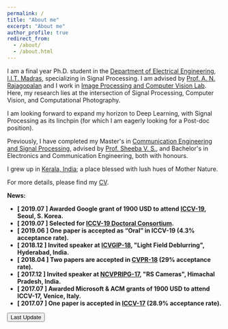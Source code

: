 ```yaml
---
permalink: /
title: "About me"
excerpt: "About me"
author_profile: true
redirect_from: 
  - /about/
  - /about.html
---
```

I am a final year Ph.D. student in the [Department of Electrical Engineering](http://www.ee.iitm.ac.in/), [I.I.T. Madras](https://www.iitm.ac.in/), specializing in Signal Processing. I am advised by [Prof. A. N. Rajagopalan](http://www.ee.iitm.ac.in/~raju/) and I work in [Image Processing and Computer Vision Lab](http://www.ee.iitm.ac.in/ipcvlab/). Here, my research lies at the intersection of Signal Processing, Computer Vision, and Computational Photography.

I am looking forward to expand my horizon to Deep Learning, with Signal Processing as its linchpin (for which I am eagerly looking for a Post-doc position).

Previously, I have completed my Master's in [Communication Engineering and Signal Processing](http://gectcr.ac.in/electronics-department/m-tech-ec/), advised by [Prof. Sheeba V. S.](http://gectcr.ac.in/about-us/principals-profile/), and Bachelor's in Electronics and Communication Engineering, both with honours.

I grew up in [Kerala, India](https://www.shutterstock.com/search/natural+beauty+of+kerala); a place blessed with lush hues of Mother Nature.

For more details, please find my [CV](https://maheshmohanmr.github.io/cv/).

 <strong>News<strong>:
  * &#91; 2019.07 &#93; Awarded Google  grant of 1900 USD to attend [ICCV-19](http://iccv2019.thecvf.com/), Seoul, S. Korea.
  * &#91; 2019.07 &#93; Selected for [ICCV-19 Doctoral Consortium](http://iccv2019.thecvf.com/program/doctoral_consortium).
  * &#91;	2019.06 &#93; One paper is accepted as <q>Oral</q> in ICCV-19 	(4.3% acceptance rate).
  * &#91;	2018.12 &#93; Invited speaker at [ICVGIP-18](https://cvit.iiit.ac.in/icvgip18/), "Light Field Deblurring", Hyderabad, India.
  * &#91;	2018.04 &#93; Two papers are accepted in [CVPR-18](https://www.google.com/search?q=cvpr+2018&ie=utf-8&oe=utf-8&client=firefox-b-e) (29% acceptance rate).
   * &#91;	2017.12 &#93; Invited speaker at [NCVPRIPG-17](http://ncvpripg.iitmandi.ac.in/), "RS Cameras", Himachal Pradesh, India.
  * &#91;	2017.07 &#93; Awarded Microsoft & ACM  grants of 1900 USD to attend ICCV-17, Venice, Italy.
  * &#91;	2017.07 &#93; One paper is accepted in [ICCV-17](http://iccv2017.thecvf.com/) 	(28.9% acceptance rate).
<html>
<body>



<button onclick="myFunction()">Last Update</button>

<p id="demo"></p>

<script>
function myFunction() {
  var x = new Date(document.lastModified);
  document.getElementById("demo").innerHTML = x;
}
</script>

</body>
</html>
